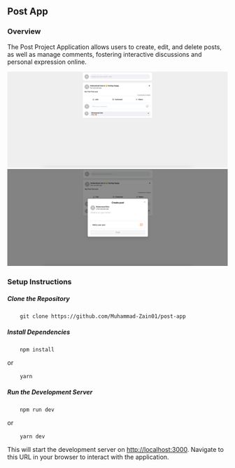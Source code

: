 
## Post App

### Overview

The Post Project Application allows users to create, edit, and delete posts, as well as manage comments, fostering interactive discussions and personal expression online.

![Preview1](https://raw.githubusercontent.com/Muhammad-Zain01/post-app/main/Preview1.png)
![Preview1](https://raw.githubusercontent.com/Muhammad-Zain01/post-app/main/Preview2.png)

### Setup Instructions

##### Clone the Repository

```
    git clone https://github.com/Muhammad-Zain01/post-app
```

##### Install Dependencies

```
    npm install
```
or 


```
    yarn
```

##### Run the Development Server


```
    npm run dev
```
or 

```
    yarn dev
```

This will start the development server on [http://localhost:3000](http://localhost:3000). Navigate to this URL in your browser to interact with the application.
